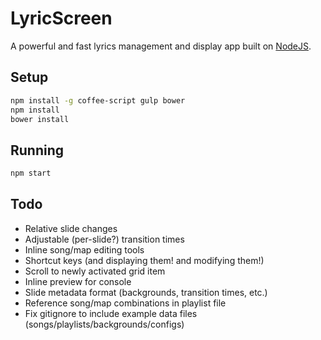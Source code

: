 # LyricScreen

A powerful and fast lyrics management and display app built on [NodeJS][node].

## Setup

```bash
npm install -g coffee-script gulp bower
npm install
bower install
```

## Running

```bash
npm start
```

## Todo

* Relative slide changes
* Adjustable (per-slide?) transition times
* Inline song/map editing tools
* Shortcut keys (and displaying them! and modifying them!)
* Scroll to newly activated grid item
* Inline preview for console
* Slide metadata format (backgrounds, transition times, etc.)
* Reference song/map combinations in playlist file
* Fix gitignore to include example data files (songs/playlists/backgrounds/configs)


[node]: https://nodejs.org
[coffeescript]: http://coffeescript.org
[bower]: http://bower.io
[gulp]: http://gulpjs.com

